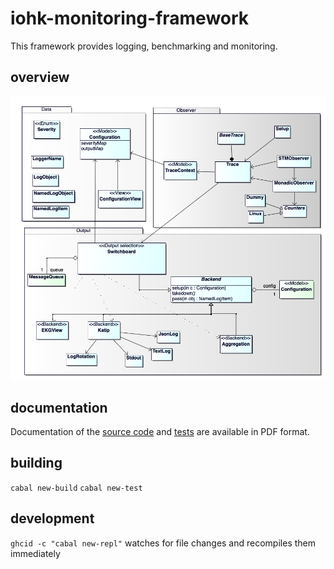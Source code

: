 # iohk-monitoring-framework

This framework provides logging, benchmarking and monitoring.

## overview

![Overview of modules](doc/OverviewModules.png)

## documentation

Documentation of the [source code](doc/IOHK-Monitoring-code.pdf) and 
[tests](doc/IOHK-Monitoring-tests.pdf) are available in PDF format.

## building

`cabal new-build`
`cabal new-test`

## development

`ghcid -c "cabal new-repl"` watches for file changes and recompiles them immediately
